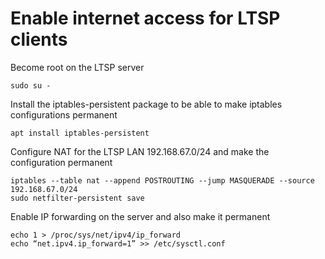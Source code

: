 # Enable internet access for LTSP clients
Become root on the LTSP server
```
sudo su -
```
Install the iptables-persistent package to be able to make iptables configurations permanent
```
apt install iptables-persistent
```
Configure NAT for the LTSP LAN 192.168.67.0/24 and make the configuration permanent
```
iptables --table nat --append POSTROUTING --jump MASQUERADE --source 192.168.67.0/24
sudo netfilter-persistent save
```
Enable IP forwarding on the server and also make it permanent
```
echo 1 > /proc/sys/net/ipv4/ip_forward
echo “net.ipv4.ip_forward=1” >> /etc/sysctl.conf
```